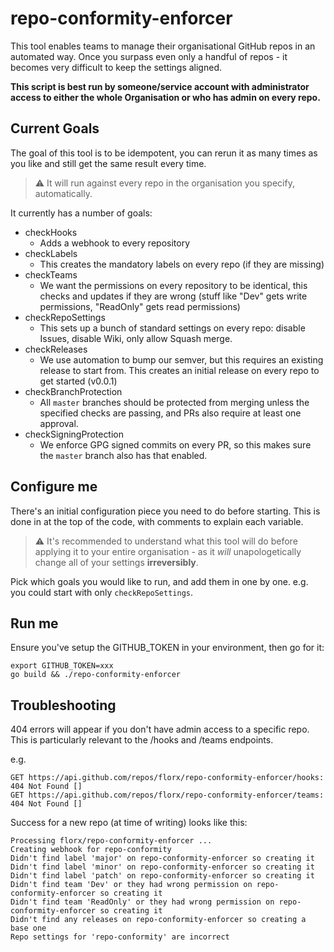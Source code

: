 # repo-conformity-enforcer

This tool enables teams to manage their organisational GitHub repos in an automated way. Once you surpass even only a handful of repos - it becomes very difficult to keep the settings aligned.

**This script is best run by someone/service account with administrator access to either the whole Organisation or who has admin on every repo.**

## Current Goals

The goal of this tool is to be idempotent, you can rerun it as many times as you like and still get the same result every time.

> :warning: It will run against every repo in the organisation you specify, automatically.

It currently has a number of goals:

* checkHooks
  * Adds a webhook to every repository
* checkLabels
  * This creates the mandatory labels on every repo (if they are missing)
* checkTeams
  * We want the permissions on every repository to be identical, this checks and updates if they are wrong (stuff like "Dev" gets write permissions, "ReadOnly" gets read permissions)
* checkRepoSettings
  * This sets up a bunch of standard settings on every repo: disable Issues, disable Wiki, only allow Squash merge.
* checkReleases
  * We use automation to bump our semver, but this requires an existing release to start from. This creates an initial release on every repo to get started (v0.0.1)
* checkBranchProtection
   * All `master` branches should be protected from merging unless the specified checks are passing, and PRs also require at least one approval.
* checkSigningProtection
  * We enforce GPG signed commits on every PR, so this makes sure the `master` branch also has that enabled. 

## Configure me

There's an initial configuration piece you need to do before starting. This is done in at the top of the code, with comments to explain each variable.

> :warning: It's recommended to understand what this tool will do before applying it to your entire organisation - as it _will_ unapologetically change all of your settings **irreversibly**. 

Pick which goals you would like to run, and add them in one by one. e.g. you could start with only `checkRepoSettings`.

## Run me

Ensure you've setup the GITHUB_TOKEN in your environment, then go for it:

```
export GITHUB_TOKEN=xxx
go build && ./repo-conformity-enforcer
```

## Troubleshooting

404 errors will appear if you don't have admin access to a specific repo. This is particularly relevant to the /hooks and /teams endpoints.

e.g.
```
GET https://api.github.com/repos/florx/repo-conformity-enforcer/hooks: 404 Not Found []
GET https://api.github.com/repos/florx/repo-conformity-enforcer/teams: 404 Not Found []
```

Success for a new repo (at time of writing) looks like this:

```
Processing florx/repo-conformity-enforcer ...
Creating webhook for repo-conformity
Didn't find label 'major' on repo-conformity-enforcer so creating it
Didn't find label 'minor' on repo-conformity-enforcer so creating it
Didn't find label 'patch' on repo-conformity-enforcer so creating it
Didn't find team 'Dev' or they had wrong permission on repo-conformity-enforcer so creating it
Didn't find team 'ReadOnly' or they had wrong permission on repo-conformity-enforcer so creating it
Didn't find any releases on repo-conformity-enforcer so creating a base one
Repo settings for 'repo-conformity' are incorrect
```
